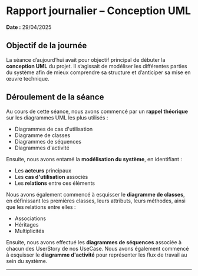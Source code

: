# Rapport journalier – Conception UML
**Date :** 29/04/2025

## Objectif de la journée
La séance d’aujourd’hui avait pour objectif principal de débuter la **conception UML** du projet.
Il s’agissait de modéliser les différentes parties du système afin de mieux comprendre sa structure et d’anticiper sa mise en œuvre technique.

## Déroulement de la séance
Au cours de cette séance, nous avons commencé par un **rappel théorique** sur les diagrammes UML les plus utilisés :
- Diagrammes de cas d'utilisation
- Diagramme de classes
- Diagrammes de séquences
- Diagrammes d'activité

Ensuite, nous avons entamé la **modélisation du système**, en identifiant :
- Les **acteurs** principaux
- Les **cas d'utilisation** associés
- Les **relations** entre ces éléments

Nous avons également commencé à esquisser le **diagramme de classes**, en définissant les premières classes, leurs attributs, leurs méthodes, ainsi que les relations entre elles :
- Associations
- Héritages
- Multiplicités

Ensuite, nous avons effectué les **diagrammes de séquences** associée à chacun des UserStory de nos UseCase. Nous avons également commencé à esquisser le **diagramme d'activité** pour représenter les flux de travail au sein du système.

---

